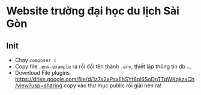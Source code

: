 # Website trường đại học du lịch Sài Gòn

## Init
+ Chạy `composer i`
+ Copy file `.env-example` ra rồi đổi tên thành `.env`, thiết lập thông tin db ...
+ Download File plugins https://drive.google.com/file/d/1z7s2ePsxEhSYt8ql6SoDnTTqWKqkzxCh/view?usp=sharing copy vào thư mục public rồi giải nén ra!
